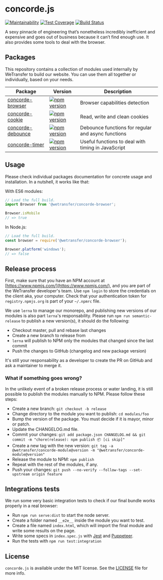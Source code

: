 # concorde.js
[![Maintainability](https://api.codeclimate.com/v1/badges/3ee2a4bc64d648437f15/maintainability)](https://codeclimate.com/github/WeTransfer/concorde.js/maintainability)
[![Test Coverage](https://api.codeclimate.com/v1/badges/3ee2a4bc64d648437f15/test_coverage)](https://codeclimate.com/github/WeTransfer/concorde.js/test_coverage)
[![Build Status](https://travis-ci.org/WeTransfer/concorde.js.svg?branch=master)](https://travis-ci.org/WeTransfer/concorde.js)

A sexy pinnacle of engineering that’s nonetheless incredibly inefficient and expensive and goes out of business because it can’t find enough use. It also provides some tools to deal with the browser.

## Packages

This repository contains a collection of modules used internally by WeTransfer to build our website. You can use them all together or individually, based on your needs.

| Package | Version | Description |
|---------|---------|-------------|
| [concorde-browser](https://github.com/WeTransfer/concorde.js/tree/master/modules/browser) | [![npm version](https://badge.fury.io/js/%40wetransfer%2Fconcorde-browser.svg)](https://badge.fury.io/js/%40wetransfer%2Fconcorde-browser) | Browser capabilities detection |
| [concorde-cookie](https://github.com/WeTransfer/concorde.js/tree/master/modules/cookie) | [![npm version](https://badge.fury.io/js/%40wetransfer%2Fconcorde-cookie.svg)](https://badge.fury.io/js/%40wetransfer%2Fconcorde-cookie) | Read, write and clean cookies |
| [concorde-debounce](https://github.com/WeTransfer/concorde.js/tree/master/modules/debounce) | [![npm version](https://badge.fury.io/js/%40wetransfer%2Fconcorde-debounce.svg)](https://badge.fury.io/js/%40wetransfer%2Fconcorde-debounce) | Debounce functions for regular and async functions |
| [concorde-timer](https://github.com/WeTransfer/concorde.js/tree/master/modules/timer) | [![npm version](https://badge.fury.io/js/%40wetransfer%2Fconcorde-timer.svg)](https://badge.fury.io/js/%40wetransfer%2Fconcorde-timer) | Useful functions to deal with timing in JavaScript |

## Usage

Please check individual packages documentation for concrete usage and installation. In a nutshell, it works like that:

With ES6 modules:
```js
// Load the full build.
import Browser from '@wetransfer/concorde-browser';

Browser.isMobile
// => true
```

In Node.js:
```js
// Load the full build.
const browser = require('@wetransfer/concorde-browser');

Browser.platform('windows');
// => false
```

## Release process

First, make sure that you have an NPM account at [https://www.npmjs.com/](https://www.npmjs.com/), and you are part of the WeTransfer developer's team. Use `npm login` to store the credentials on the client aka, your computer. Check that your authentication token for `registry.npmjs.org` is part of your `~/.npmrc` file.

We use `lerna` to manage our monorepo, and publishing new versions of our modules is also part `lerna`'s responsability. Please run `npm run semantic-release` to publish a new version(s), it should do the following:

* Checkout master, pull and rebase last changes
* Create a new branch to release from
* `lerna` will publish to NPM only the modules that changed since the last commit
* Push the changes to GitHub (changelog and new package version)

It's still your responsability as a developer to create the PR on GitHub and ask a maintainer to merge it.

### What if something goes wrong?

In the unlikely event of a broken release process or water landing, it is still possible to publish the modules manually to NPM. Please follow these steps:

* Create a new branch: `git checkout -b release`
* Change directory to the module you want to publish: `cd modules/foo`
* Bump the version of the package. You must decide if it is mayor, minor or patch.
* Update the CHANGELOG.md file.
* Commit your changes: `git add package.json CHANGELOG.md && git commit -m "chore(release): npm publish 📦 [ci skip]"`
* Create a new tag with the new version: `git tag -a @wetransfer/concorde-module@version -m "@wetransfer/concorde-module@version"`
* Release the module to NPM: `npm publish`
* Repeat with the rest of the modules, if any.
* Push your changes: `git push --no-verify --follow-tags --set-upstream origin feature`

## Integrations tests

We run some very basic integration tests to check if our final bundle works properly in a real browser:
- Run `npm run serve:dist` to start the node server.
- Create a folder named `__e2e__` inside the module you want to test.
- Create a file named `index.html`, which will import the final module and write some results on the page.
- Write some specs in `index.spec.js` with [Jest](https://facebook.github.io/jest/) and [Puppeteer](https://github.com/GoogleChrome/puppeteer).
- Run the tests with `npm run test:integration`

## License

`concorde.js` is available under the MIT license. See the [LICENSE](https://github.com/WeTransfer/concorde.js/blob/master/LICENSE) file for more info.
